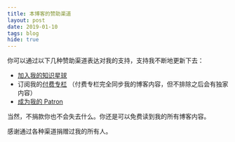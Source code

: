 ```yaml
---
title: 本博客的赞助渠道
layout: post
date: 2019-01-10
tags: blog
hide: true
---
```


你可以通过以下几种赞助渠道表达对我的支持，支持我不断地更新下去：

- [加入我的知识星球](/blog/my-zsxq)
- 订阅我的[付费专栏](https://xiaozhuanlan.com/djyde) （付费专栏完全同步我的博客内容，但不排除之后会有独家内容）
- [成为我的 Patron](https://patreon.com/djyde)

当然，不捐款你也不会失去什么。你还是可以免费读到我的所有博客内容。

感谢通过各种渠道捐赠过我的所有人。
